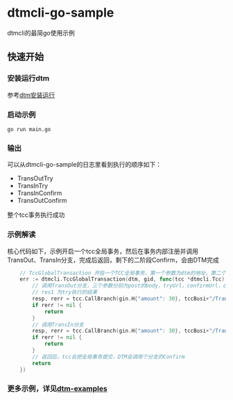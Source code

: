 # dtmcli-go-sample
dtmcli的最简go使用示例

## 快速开始

### 安装运行dtm

参考[dtm安装运行](https://dtm.pub/guide/install.html)

### 启动示例

```
go run main.go
```

### 输出

可以从dtmcli-go-sample的日志里看到执行的顺序如下：

- TransOutTry
- TransInTry
- TransInConfirm
- TransOutConfirm

整个tcc事务执行成功

### 示例解读

核心代码如下，示例开启一个tcc全局事务，然后在事务内部注册并调用TransOut、TransIn分支，完成后返回，剩下的二阶段Confirm，会由DTM完成

``` GO
	// TccGlobalTransaction 开启一个TCC全局事务，第一个参数为dtm的地址，第二个参数是gid，第三个参数是回调函数
	err := dtmcli.TccGlobalTransaction(dtm, gid, func(tcc *dtmcli.Tcc) (resp *resty.Response, rerr error) {
		// 调用TransOut分支，三个参数分别为post的body，tryUrl，confirmUrl，cancelUrl
		// res1 为try执行的结果
		resp, rerr = tcc.CallBranch(gin.H{"amount": 30}, tccBusi+"/TransOut", tccBusi+"/TransOutConfirm", tccBusi+"/TransOutCancel")
		if rerr != nil {
			return
		}
		// 调用TransIn分支
		resp, rerr = tcc.CallBranch(gin.H{"amount": 30}, tccBusi+"/TransIn", tccBusi+"/TransInConfirm", tccBusi+"/TransInCancel")
		if rerr != nil {
			return
		}
		// 返回后，tcc会把全局事务提交，DTM会调用个分支的Confirm
		return
	})
```

### 更多示例，详见[dtm-examples](https://github.com/dtm-labs/dtm-examples)
